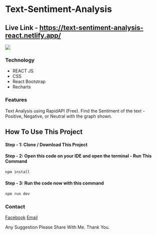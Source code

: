 # Text-Sentiment-Analysis

## Live Link - https://text-sentiment-analysis-react.netlify.app/

<img src="https://raw.githubusercontent.com/Ruddro420/text-sentiment-analysis-React-Js/main/public/text-sentimental.png">

### Technology
<ul>
  <li>REACT JS</li>
  <li>CSS</li>
  <li>React Bootstrap</li>
  <li>Recharts</li>
</ul>

### Features
Text Analysis using RapidAPI (Free). Find the Sentiment of the text - Positive, Negative, or Neutral with the graph shown.

## How To Use This Project 

#### Step - 1: Clone / Download This Project
#### Step - 2: Open this code on your IDE and open the terminal - Run This Command 
```html
npm install
```
#### Step - 3: Run the code now with this command
```html
npm run dev
```

### Contact

[Facebook](https://www.facebook.com/people/Ali-Fiad-Ruddro/pfbid0AKcbNyrD24QkjkmthcRbD54jv9qMBtt6kTtBGS9XX7ezjMftkqnt4V7twg4fubXQl/)
[Email](mailto:aliruddro@gmail.com)

Any Suggestion Please Share With Me. Thank You.


